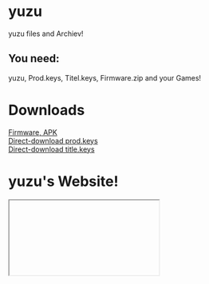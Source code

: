 # yuzu
yuzu files and Archiev!

<h2>You need:</h2>
yuzu, Prod.keys, Titel.keys, Firmware.zip and your Games!

# Downloads
[Firmware, APK](https://drive.google.com/file/d/1Q3tNw4pu2C3q5r0fFb7YThcBykJ9rIqd/view?usp=drivesdk)
<br>
[Direct-download prod.keys](/prod.keys)
<br>
[Direct-download title.keys](/title.keys)
# yuzu's Website!
<!doctype=html>
<html>
  <head>
    <styles src="">
  </head>
  <body>
    <iframe href="">
  </body>
</html>
